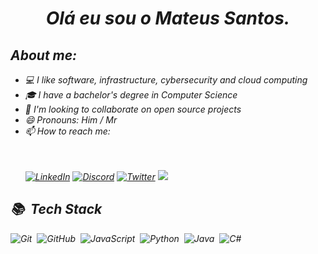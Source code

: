 <h1 align="center"><i> Olá eu sou o Mateus Santos.<i> </h1>



##  About me: 
- 💻 I like software, infrastructure, cybersecurity and cloud computing
- :mortar_board: I have a bachelor's degree in Computer Science
- 👯 I'm looking to collaborate on open source projects
- 😄 Pronouns: Him / Mr
- 📫 How to reach me: 
        <br></br> 
            <p align-itens ="center">	
                [![LinkedIn](https://img.shields.io/badge/LinkedIn-060606?style=for-the-badge&logo=linkedin&logoColor=0E76A8)](https://www.linkedin.com/in/mvs-santos/) 
                [![Discord](https://img.shields.io/badge/Discord-000?style=for-the-badge&logo=discord)](https://www.discord.com/in/_hunter77/) 
                [![Twitter](https://img.shields.io/badge/Twitter-000?style=for-the-badge&logo=twitter)](https://twitter.com/MateusSantosRPs)
                <a href="https://t.me/MateusSantosRPs" target="_blank"><img src="https://img.shields.io/badge/Telegram-001?style=for-the-badge&logo=telegram&logoColor=white"></a>
            </p>


## 📚 &nbsp;Tech Stack

![Git](https://img.shields.io/badge/-Git-05122A?style=for-the-badge&logo=git)&nbsp;
![GitHub](https://img.shields.io/badge/-GitHub-05122A?style=for-the-badge&logo=github)&nbsp;
![JavaScript](https://img.shields.io/badge/-JavaScript-05122A?style=for-the-badge&logo=javascript)&nbsp;
![Python](https://img.shields.io/badge/-Python-05122A?style=for-the-badge&logo=python)&nbsp;
![Java](https://img.shields.io/badge/-Java-05122A?style=for-the-badge&logo=java)&nbsp; 
![C#](https://img.shields.io/badge/C%23-000?style=for-the-badge&logo=c-sharp&logoColor=823085)&nbsp; 
<br><br>



<!--
**MateusSantosRPs/MateusSantosRPs** is a ✨ _special_ ✨ repository because its `README.md` (this file) appears on your GitHub profile.

Here are some ideas to get you started:

- 🔭 I’m currently working on ...
- 🌱 I’m currently learning ...

- 👯 I’m looking to collaborate on ...
- 🤔 I’m looking for help with ...
- 💬 Ask me about ...
- 📫 How to reach me: ...
- ⚡ Fun fact: ...


<!-- ![Node.js](https://img.shields.io/badge/-Node.js-05122A?style=flat&logo=node.js)&nbsp; -->
<!-- ![Visual Studio Code](https://img.shields.io/badge/-Visual%20Studio%20Code-05122A?style=flat&logo=visual-studio-code&logoColor=007ACC)&nbsp; -->






